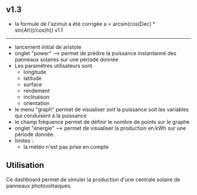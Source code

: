 v1.3
----
- la formule de l'azimut a été corrigée a = arcsin(cos(Dec) * sin⁡(Ah))/cos⁡(h))
v1.1
----
- lancement initial de aristote
- onglet "power" --> permet de prédire la puissance instantanné des panneaux solaires sur une période donnée  
- Les paramètres utilisateurs sont
  - longitude
  - latitude
  - surface
  - rendement
  - inclinaison
  - orientation
- le menu "graph" permet de visualiser soit la puissance soit les variables qui conduisent à la puissance
- le champ fréquence permet de définir le nombre de points sur le graphe
- onglet "énergie" --> permet de visualiser la production en kWh sur une période donnée.
- limites :
  - la météo n'est pas prise en compte

Utilisation
----
Ce dashboard permet de simuler la production d'une centrale solaire de panneaux photovoltaiques.
